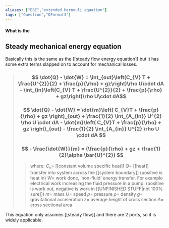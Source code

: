 ```yaml
---
aliases: ["EBE","extended bernouli equation"]
tags: ["Question","QFormat3"]
---
```


#### What is the
## Steady mechanical energy equation
Basically this is the same as the [[steady flow energy equation]] but it has some extra terms slapped on to account for mechanical losses.

> ### $$ \dot{Q} - \dot{W} = \int_{out}\left(C_{V} T + \frac{U^{2}}{2} + \frac{p}{\rho} + gz\right)\rho U\cdot dA - \int_{in}\left(C_{V} T + \frac{U^{2}}{2} + \frac{p}{\rho} + gz\right)\rho U\cdot dA$$ 
> ### $$ \dot{Q} - \dot{W} = \dot{m}\left( C_{V}T + \frac{p}{\rho} + gz \right)_{out} + \frac{1}{2} \int_{A_{in}} U^{2} \rho U \cdot dA - \dot{m}\left( C_{V}T + \frac{p}{\rho} + gz \right)_{out} - \frac{1}{2} \int_{A_{in}} U^{2} \rho U \cdot dA $$
> ### $$ - \frac{\dot{W}}{m} = (\frac{p}{\rho} + gz + \frac{1}{2}\alpha \bar{U}^{2}) $$
>> where:
>> $C_{v}=$ [[constant volume specific heat]]
>> $Q=$ [[heat]] transfer into system across the [[system boundary]] (positive is heat in)
>> $W=$ work done, ’non-fluid’ energy transfer. For example electrical work increasing the fluid pressure in a pump. (positive is work out, negative is work in [[UNFINISHED STUFF|not 100% sure]])
>> $m=$ mass
>> $U=$ speed
>> $p=$ pressure
>> $\rho=$ density
>> $g=$ gravitational acceleration
>> $z=$ average height of cross section
>> $A=$ cross sectional area

This equation only assumes [[steady flow]] and there are 2 ports, so it is widely applicable.